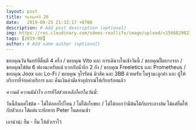 ```yaml
---
layout: post
title: วันจันทร์ที่ 26
date:   2019-08-25 21:32:17 +0700
description: # Add post description (optional)
img: https://res.cloudinary.com/sdees-reallife/image/upload/v1566829823/line_1566823492675.jpg # Add image post (optional)
tags: [2019-08]
author: # Add name author (optional)
---
```

ขอบคุณวันจันทร์ที่ตื่นตี 4 ครึ่ง / ขอบคุณ Vito และ การเดินางในเช้าวันนี้ / ขอบคุณปั๊มบางจาก / ขอบคุณไข่ต้ม 6 ฟองนะครับแม่ บวกกับน้ำอีก 2 ถัง / ขอบคุณ Freeletics และ Prometheus / ขอบคุณ Joox และ Lo-Fi / ขอบคุณ จุไรรัตน์ มิวสิค และ 3BB ด้วยครับ ในฐานะลูกค้า และ ผู้ให้บริการที่จ่ายค่าบริการ และ คืนเงินค่ามัดจำอุปกรณ์ให้เรียบร้อยแล้ว

<i class="fa fa-child" style="color:plum"></i>

*ความดี ความมีน้ำใจ การที่ได้ช่วยเหลือใครในวันนี้*:

วันนี้กินแค่ไข่ต้ม - ไม่ได้ออกไปไหน / ไม่ได้เก็บขยะ / ไม่ได้บอกว่ามีต้นไม้กับกระถางล้ม ได้แต่ยิ้มให้กับตัวเอง ได้แต่แวะทักทาย Peter ในตอนเช้า

เอาน่าน่ะ ยิ้ม - ยิ้ม ให้ตัวเราไว้
